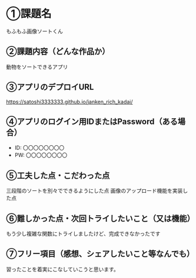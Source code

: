 # ①課題名
もふもふ画像ソートくん

## ②課題内容（どんな作品か）
動物をソートできるアプリ

## ③アプリのデプロイURL
https://satoshi3333333.github.io/janken_rich_kadai/

## ④アプリのログイン用IDまたはPassword（ある場合）
- ID: 〇〇〇〇〇〇〇〇
- PW: 〇〇〇〇〇〇〇〇

## ⑤工夫した点・こだわった点
三段階のソートを別々でできるようにした点
画像のアップロード機能を実装した点

## ⑥難しかった点・次回トライしたいこと（又は機能）
もう少し複雑な関数にトライしましたけど、完成できなかったです

## ⑦フリー項目（感想、シェアしたいこと等なんでも）
習ったことを着実にこなしていこうと思います。
